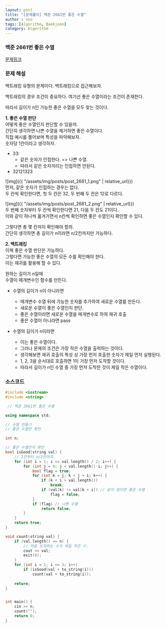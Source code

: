 ```yaml
---
layout: post
title: "[문제풀이] 백준 2661번 좋은 수열"
author : soo
tags: [Algorithm, Baekjoon]
category: Algorithm
---
```


### 백준 2661번 좋은 수열

[문제링크](https://www.acmicpc.net/problem/2661)


### 문제 해설

백트래킹 유형의 문제이다. 백트래킹으로 접근해보자.  

백트래킹의 경우 조건이 중요하다. 여기선 좋은 수열이라는 조건이 존재한다.

따라서 길이가 n인 가능한 좋은 수열을 모두 찾는 것이다. 

**1. 좋은 수열 판단**   
어떻게 좋은 수열인지 판단할 수 있을까.  
간단히 생각하면 나쁜 수열을 제거하면 좋은 수열이다.  
직접 예시를 풀어보며 특성을 파악해보자.  
숫자당 1칸이라고 생각하자. 
- 33: 
    - 같은 숫자가 인접한다. => 나쁜 수열.
    - 따라서 같은 숫자끼리는 인접하면 안된다.
- 32121323

![img]({{ "/assets/img/posts/post_2661_1.png" | relative_url}})  
먼저, 같은 숫자가 인접하는 경우는 없다.  
두 칸씩 확인한다면, 첫 두 칸은 32, 두 번째 두 칸은 12로 다르다.  

![img]({{ "/assets/img/posts/post_2661_2.png" | relative_url}})  
두 번째 숫자부터 두 칸씩 확인한다면 21, 다음 두 칸도 21이다.  
이와 같이 하나씩 옮겨가면서 n칸씩 확인하면 좋은 수열인지 확인할 수 있다.  

그렇다면 총 몇 칸까지 확인해야 할까.  
간단히 생각하면 총 길이가 n이라면 n/2칸까지만 가능하다.  


**2. 백트래킹**  
이제 좋은 수열 판단은 가능하다.  
그렇다면 가능한 좋은 수열의 모든 수를 확인해야 한다.  
이는 재귀를 활용해 할 수 있다.  

원하는 길이가 n일때  
수열이 매개변수인 함수를 만든다.  
- 수열의 길이가 n이 아니라면
    - 매개변수 수열 뒤에 가능한 숫자를 추가하여 새로운 수열를 만든다.
    - 새로운 수열이 좋은 수열인지 판단.
    - 좋은 수열이라면 새로운 수열을 매개변수로 하여 재귀 호출
    - 좋은 수열이 아니라면 pass

- 수열의 길이가 n이라면
    - 이는 좋은 수열이다. 
    - 그러나 문제의 조건은 가장 작은 수열을 출력하는 것이다.
    - 생각해보면 재귀 호출의 특성 상 가장 먼저 호출한 숫자가 제일 먼저 실행된다. 
    - 1, 2, 3을 순서대로 호출하면 1이 가장 먼저 도착할 것이다.
    - 따라서 길이가 n인 수열 중 가장 먼저 도착한 것이 제일 작은 수열이다. 



### 소스코드
```cpp
#include <iostream>
#include <string>

 // 백준 2661번 좋은 수열

using namespace std;

// 수열 만들기
// 좋은 수열만 확인

int n;

// 좋은 수열인지 확인
bool isGood(string val) {
	// 1칸부터 n/2칸까지.
	for (int i = 1; i <= val.length() / 2; i++) {
		for (int j = 0; j < val.length()-i; j++) {
			bool flag = true;
			for (int k = j; k < j + i; k++) {
				if (k + i > val.length())
					break;
				if (val[k] != val[k + i]) // 같지 않다면 좋은 수열
					flag = false;
			}
			if (flag) // 나쁜 수열
				return false;
		}
	}
	return true;
}

void count(string val) {
	if (val.length() == n) {
		// 처음 도착하는 수가 제일 작은 수.
		cout << val;
		exit(0);
	}
	for (int i = 1; i <= 3; i++)
		if (isGood(val + to_string(i)))
			count(val + to_string(i));
	
	return;
}


int main() {
	cin >> n;
	count("");
	return 0;
}


```